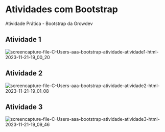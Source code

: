 # Atividades com Bootstrap 

Atividade Prática - Bootstrap da Growdev

## Atividade 1

![screencapture-file-C-Users-aaa-bootstrap-atividade-atividade1-html-2023-11-21-19_00_20](https://github.com/jessica-sobreira/bootstrap_atividade/assets/117686537/a0c1f3a2-0f10-4625-9d9d-de2f1dccafc2)


## Atividade 2

![screencapture-file-C-Users-aaa-bootstrap-atividade-atividade2-html-2023-11-21-19_01_08](https://github.com/jessica-sobreira/bootstrap_atividade/assets/117686537/5ea6882e-f455-4187-8ca2-56755e037f77)

## Atividade 3

![screencapture-file-C-Users-aaa-bootstrap-atividade-atividade3-html-2023-11-21-19_09_46](https://github.com/jessica-sobreira/bootstrap_atividade/assets/117686537/76ff4f0f-362f-4874-bc89-4addf3bd75bd)


